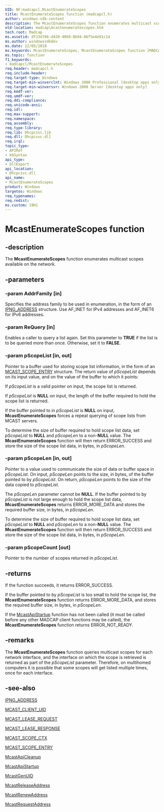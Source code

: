 ```yaml
---
UID: NF:madcapcl.McastEnumerateScopes
title: McastEnumerateScopes function (madcapcl.h)
author: windows-sdk-content
description: The McastEnumerateScopes function enumerates multicast scopes available on the network.
old-location: madcap\mcastenumeratescopes.htm
tech.root: Madcap
ms.assetid: df33d766-d420-4069-8b94-86f5e4e91c1d
ms.author: windowssdkdev
ms.date: 12/05/2018
ms.keywords: McastEnumerateScopes, McastEnumerateScopes function [MADCAP], _mdhcp_mcastenumeratescopes, madcap.mcastenumeratescopes, madcapcl/McastEnumerateScopes
ms.topic: function
f1_keywords:
- madcapcl/McastEnumerateScopes
req.header: madcapcl.h
req.include-header: 
req.target-type: Windows
req.target-min-winverclnt: Windows 2000 Professional [desktop apps only]
req.target-min-winversvr: Windows 2000 Server [desktop apps only]
req.kmdf-ver: 
req.umdf-ver: 
req.ddi-compliance: 
req.unicode-ansi: 
req.idl: 
req.max-support: 
req.namespace: 
req.assembly: 
req.type-library: 
req.lib: Dhcpcsvc.lib
req.dll: Dhcpcsvc.dll
req.irql: 
topic_type:
- APIRef
- kbSyntax
api_type:
- DllExport
api_location:
- Dhcpcsvc.dll
api_name:
- McastEnumerateScopes
product: Windows
targetos: Windows
req.typenames: 
req.redist: 
ms.custom: 19H1
---
```


# McastEnumerateScopes function


## -description


The 
<b>McastEnumerateScopes</b> function enumerates multicast scopes available on the network.


## -parameters




### -param AddrFamily [in]

Specifies the address family to be used in enumeration, in the form of an 
<a href="https://docs.microsoft.com/windows/desktop/api/madcapcl/ns-madcapcl-ipng_address">IPNG_ADDRESS</a> structure. Use AF_INET for IPv4 addresses and AF_INET6 for IPv6 addresses.


### -param ReQuery [in]

Enables a caller to query a list again. Set this parameter to <b>TRUE</b> if the list is to be queried more than once. Otherwise, set it to <b>FALSE</b>.


### -param pScopeList [in, out]

Pointer to a buffer used for storing scope list information, in the form of an 
<a href="https://docs.microsoft.com/windows/desktop/api/madcapcl/ns-madcapcl-mcast_scope_entry">MCAST_SCOPE_ENTRY</a> structure. The return value of <i>pScopeList</i> depends on its input value, and on the value of the buffer to which it points: 




If <i>pScopeList</i> is a valid pointer on input, the scope list is returned.

If <i>pScopeList</i> is <b>NULL</b> on input, the length of the buffer required to hold the scope list is returned.

If the buffer pointed to in <i>pScopeList</i> is <b>NULL</b> on input, 
<b>McastEnumerateScopes</b> forces a repeat querying of scope lists from MCAST servers.

To determine the size of buffer required to hold scope list data, set <i>pScopeList</i> to <b>NULL</b> and <i>pScopeLen</i> to a non-<b>NULL</b> value. The 
<b>McastEnumerateScopes</b> function will then return ERROR_SUCCESS and store the size of the scope list data, in bytes, in <i>pScopeLen</i>.


### -param pScopeLen [in, out]

Pointer to a value used to communicate the size of data or buffer space in <i>pScopeList</i>. On input, <i>pScopeLen</i> points to the size, in bytes, of the buffer pointed to by <i>pScopeList</i>. On return, <i>pScopeLen</i> points to the size of the data copied to <i>pScopeList</i>. 




The <i>pScopeLen</i> parameter cannot be <b>NULL</b>. If the buffer pointed to by <i>pScopeList</i> is not large enough to hold the scope list data, 
<b>McastEnumerateScopes</b> returns ERROR_MORE_DATA and stores the required buffer size, in bytes, in <i>pScopeLen</i>.

To determine the size of buffer required to hold scope list data, set <i>pScopeList</i> to <b>NULL</b> and <i>pScopeLen</i> to a non-<b>NULL</b> value. The 
<b>McastEnumerateScopes</b> function will then return ERROR_SUCCESS and store the size of the scope list data, in bytes, in <i>pScopeLen</i>.


### -param pScopeCount [out]

Pointer to the number of scopes returned in <i>pScopeList</i>.


## -returns



If the function succeeds, it returns ERROR_SUCCESS.

If the buffer pointed to by <i>pScopeList</i> is too small to hold the scope list, the 
<b>McastEnumerateScopes</b> function returns ERROR_MORE_DATA, and stores the required buffer size, in bytes, in <i>pScopeLen</i>.

If the 
<a href="https://docs.microsoft.com/previous-versions/windows/desktop/api/madcapcl/nf-madcapcl-mcastapistartup">McastApiStartup</a> function has not been called (it must be called before any other MADCAP client functions may be called), the 
<b>McastEnumerateScopes</b> function returns ERROR_NOT_READY.




## -remarks



The 
<b>McastEnumerateScopes</b> function queries multicast scopes for each network interface, and the interface on which the scope is retrieved is returned as part of the <i>pScopeList</i> parameter. Therefore, on multihomed computers it is possible that some scopes will get listed multiple times, once for each interface.




## -see-also




<a href="https://docs.microsoft.com/windows/desktop/api/madcapcl/ns-madcapcl-ipng_address">IPNG_ADDRESS</a>



<a href="https://docs.microsoft.com/windows/desktop/api/madcapcl/ns-madcapcl-mcast_client_uid">MCAST_CLIENT_UID</a>



<a href="https://docs.microsoft.com/windows/desktop/api/madcapcl/ns-madcapcl-mcast_lease_request">MCAST_LEASE_REQUEST</a>



<a href="https://docs.microsoft.com/windows/desktop/api/madcapcl/ns-madcapcl-mcast_lease_response">MCAST_LEASE_RESPONSE</a>



<a href="https://docs.microsoft.com/windows/desktop/api/madcapcl/ns-madcapcl-mcast_scope_ctx">MCAST_SCOPE_CTX</a>



<a href="https://docs.microsoft.com/windows/desktop/api/madcapcl/ns-madcapcl-mcast_scope_entry">MCAST_SCOPE_ENTRY</a>



<a href="https://docs.microsoft.com/previous-versions/windows/desktop/api/madcapcl/nf-madcapcl-mcastapicleanup">McastApiCleanup</a>



<a href="https://docs.microsoft.com/previous-versions/windows/desktop/api/madcapcl/nf-madcapcl-mcastapistartup">McastApiStartup</a>



<a href="https://docs.microsoft.com/previous-versions/windows/desktop/api/madcapcl/nf-madcapcl-mcastgenuid">McastGenUID</a>



<a href="https://docs.microsoft.com/previous-versions/windows/desktop/api/madcapcl/nf-madcapcl-mcastreleaseaddress">McastReleaseAddress</a>



<a href="https://docs.microsoft.com/previous-versions/windows/desktop/api/madcapcl/nf-madcapcl-mcastrenewaddress">McastRenewAddress</a>



<a href="https://docs.microsoft.com/previous-versions/windows/desktop/api/madcapcl/nf-madcapcl-mcastrequestaddress">McastRequestAddress</a>
 

 

